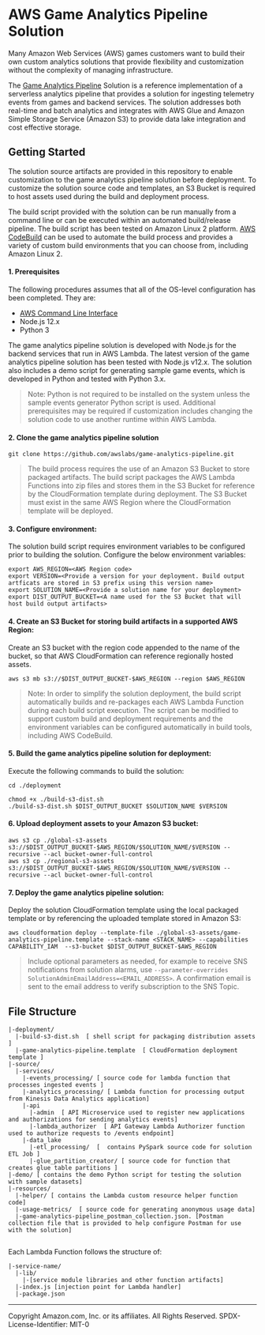 # AWS Game Analytics Pipeline Solution
Many Amazon Web Services (AWS) games customers want to build their own custom analytics solutions that provide flexibility and customization without the complexity of managing infrastructure. 

The [Game Analytics Pipeline](https://aws.amazon.com/solutions/implementations/game-analytics-pipeline/) Solution is a reference implementation of a serverless analytics pipeline that provides a solution for ingesting telemetry events from games and backend services. The solution addresses both real-time and batch analytics and integrates with AWS Glue and Amazon Simple Storage Service (Amazon S3) to provide data lake integration and cost effective storage.

## Getting Started

The solution source artifacts are provided in this repository to enable customization to the game analytics pipeline solution before deployment. To customize the solution source code and templates, an S3 Bucket is required to host assets used during the build and deployment process.

The build script provided with the solution can be run manually from a command line or can be executed within an automated build/release pipeline. The build script has been tested on Amazon Linux 2 platform. [AWS CodeBuild](https://aws.amazon.com/codebuild/) can be used to automate the build process and provides a variety of custom build environments that you can choose from, including Amazon Linux 2.

#### 1. Prerequisites
The following procedures assumes that all of the OS-level configuration has been completed. They are:

* [AWS Command Line Interface](https://aws.amazon.com/cli/)
* Node.js 12.x
* Python 3

The game analytics pipeline solution is developed with Node.js for the backend services that run in AWS Lambda. The latest version of the game analytics pipeline solution has been tested with Node.js v12.x. The solution also includes a demo script for generating sample game events, which is developed in Python and tested with Python 3.x. 

> Note: Python is not required to be installed on the system unless the sample events generator Python script is used. Additional prerequisites may be required if customization includes changing the solution code to use another runtime within AWS Lambda.
  
#### 2. Clone the game analytics pipeline solution

```
git clone https://github.com/awslabs/game-analytics-pipeline.git
```

> The build process requires the use of an Amazon S3 Bucket to store packaged artifacts. The build script packages the AWS Lambda Functions into zip files and stores them in the S3 Bucket for reference by the CloudFormation template during deployment. The S3 Bucket must exist in the same AWS Region where the CloudFormation template will be deployed. 
	
#### 3. Configure environment:
The solution build script requires environment variables to be configured prior to building the solution. Configure the below environment variables:

```
export AWS_REGION=<AWS Region code>
export VERSION=<Provide a version for your deployment. Build output artficats are stored in S3 prefix using this version name>
export SOLUTION_NAME=<Provide a solution name for your deployment>   
export DIST_OUTPUT_BUCKET=<A name used for the S3 Bucket that will host build output artifacts>
```

#### 4. Create an S3 Bucket for storing build artifacts in a supported AWS Region:

Create an S3 bucket with the region code appended to the name of the bucket, so that AWS CloudFormation can reference regionally hosted assets.

```
aws s3 mb s3://$DIST_OUTPUT_BUCKET-$AWS_REGION --region $AWS_REGION
```

> Note: In order to simplify the solution deployment, the build script automatically builds and re-packages each AWS Lambda Function during each build script execution. The script can be modified to support custom build and deployment requirements and the environment variables can be configured automatically in build tools, including AWS CodeBuild.

#### 5. Build the game analytics pipeline solution for deployment:
Execute the following commands to build the solution:

``` 
cd ./deployment
```

```
chmod +x ./build-s3-dist.sh
./build-s3-dist.sh $DIST_OUTPUT_BUCKET $SOLUTION_NAME $VERSION
``` 

#### 6. Upload deployment assets to your Amazon S3 bucket:

```
aws s3 cp ./global-s3-assets s3://$DIST_OUTPUT_BUCKET-$AWS_REGION/$SOLUTION_NAME/$VERSION --recursive --acl bucket-owner-full-control
aws s3 cp ./regional-s3-assets s3://$DIST_OUTPUT_BUCKET-$AWS_REGION/$SOLUTION_NAME/$VERSION --recursive --acl bucket-owner-full-control
```

#### 7. Deploy the game analytics pipeline solution:
Deploy the solution CloudFormation template using the local packaged template or by referencing the uploaded template stored in Amazon S3:

```
aws cloudformation deploy --template-file ./global-s3-assets/game-analytics-pipeline.template --stack-name <STACK_NAME> --capabilities CAPABILITY_IAM  --s3-bucket $DIST_OUTPUT_BUCKET-$AWS_REGION
```

> Include optional parameters as needed, for example to receive SNS notifications from solution alarms, use ```--parameter-overrides SolutionAdminEmailAddress=<EMAIL_ADDRESS>```. A confirmation email is sent to the email address to verify subscription to the SNS Topic.

## File Structure 
 
``` 
|-deployment/ 
  |-build-s3-dist.sh  [ shell script for packaging distribution assets ] 
  |-game-analytics-pipeline.template  [ CloudFormation deployment template ] 
|-source/ 
  |-services/
    |-events_processing/ [ source code for lambda function that processes ingested events ]
  	|-analytics_processing/ [ Lambda function for processing output from Kinesis Data Analytics application]
  	|-api
  	  |-admin  [ API Microservice used to register new applications and authorizations for sending analytics events]
  	  |-lambda_authorizer  [ API Gateway Lambda Authorizer function used to authorize requests to /events endpoint]
  	|-data_lake  
   	  |-etl_processing/  [  contains PySpark source code for solution ETL Job ]
   	  |-glue_partition_creator/ [ source code for function that creates glue table partitions ]
|-demo/ [ contains the demo Python script for testing the solution with sample datasets]
|-resources/
  |-helper/ [ contains the Lambda custom resource helper function code] 
  |-usage-metrics/	[ source code for generating anonymous usage data]
  |-game-analytics-pipeline_postman_collection.json. [Postman collection file that is provided to help configure Postman for use with the solution]
  	 
``` 

Each Lambda Function follows the structure of:

```
|-service-name/
  |-lib/
    |-[service module libraries and other function artifacts]
  |-index.js [injection point for Lambda handler]
  |-package.json
``` 
*** 
 
 
Copyright Amazon.com, Inc. or its affiliates. All Rights Reserved.
SPDX-License-Identifier: MIT-0